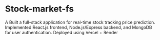 # Stock-market-fs
A Built a full-stack application for real-time stock tracking price prediction. Implemented React.js frontend, Node.js/Express backend, and MongoDB for user authentication. Deployed using Vercel + Render
